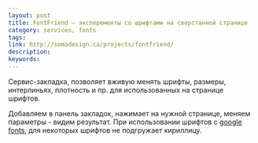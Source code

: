 ```yaml
---
layout: post
title: FontFriend — эксперементы со шрифтами на сверстанной странице
category: services, fonts
tags:
link: http://somadesign.ca/projects/fontfriend/
description:
keywords:
---
```


<p>Сервис-закладка, позволяет вживую менять шрифты, размеры, интерлиньях, плотность и пр. для использованных на странице шрифтов.</p>
<p>Добавляем в панель закладок, нажимает на нужной странице, меняем параметры - видим результат. При использовании шрифтов с <a href="/search/id8">google fonts</a>, для некоторых шрифтов не подгружает кириллицу.</p>
